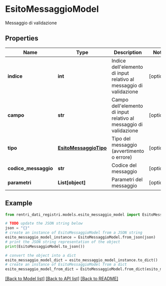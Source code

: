 # EsitoMessaggioModel

Messaggio di validazione

## Properties

Name | Type | Description | Notes
------------ | ------------- | ------------- | -------------
**indice** | **int** | Indice dell&#39;elemento di input relativo al messaggio di validazione | [optional] 
**campo** | **str** | Campo dell&#39;elemento di input relativo al messaggio di validazione | [optional] 
**tipo** | [**EsitoMessaggioTipo**](EsitoMessaggioTipo.md) | Tipo del messaggio (avvertimento o errore) | [optional] 
**codice_messaggio** | **str** | Codice del messaggio | [optional] 
**parametri** | **List[object]** | Parametri del messaggio | [optional] 

## Example

```python
from rentri_dati_registri.models.esito_messaggio_model import EsitoMessaggioModel

# TODO update the JSON string below
json = "{}"
# create an instance of EsitoMessaggioModel from a JSON string
esito_messaggio_model_instance = EsitoMessaggioModel.from_json(json)
# print the JSON string representation of the object
print(EsitoMessaggioModel.to_json())

# convert the object into a dict
esito_messaggio_model_dict = esito_messaggio_model_instance.to_dict()
# create an instance of EsitoMessaggioModel from a dict
esito_messaggio_model_from_dict = EsitoMessaggioModel.from_dict(esito_messaggio_model_dict)
```
[[Back to Model list]](../README.md#documentation-for-models) [[Back to API list]](../README.md#documentation-for-api-endpoints) [[Back to README]](../README.md)



